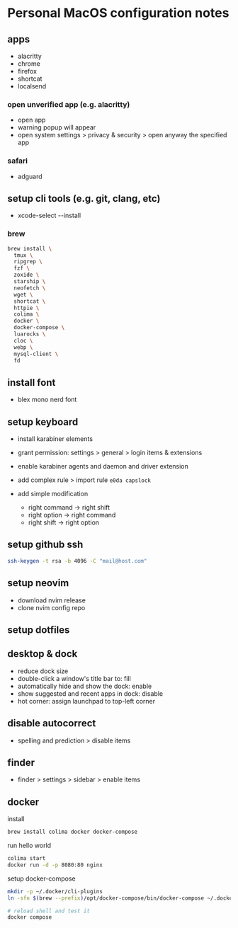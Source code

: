 # Personal MacOS configuration notes

## apps

- alacritty
- chrome
- firefox
- shortcat
- localsend

### open unverified app (e.g. alacritty)

- open app
- warning popup will appear
- open system settings > privacy & security > open anyway the specified app

### safari

- adguard

## setup cli tools (e.g. git, clang, etc)

- xcode-select --install

### brew

```bash
brew install \
  tmux \
  ripgrep \
  fzf \
  zoxide \
  starship \
  neofetch \
  wget \
  shortcat \
  httpie \
  colima \
  docker \
  docker-compose \
  luarocks \
  cloc \
  webp \
  mysql-client \
  fd
```

## install font

- blex mono nerd font

## setup keyboard

- install karabiner elements
- grant permission: settings > general > login items & extensions
- enable karabiner agents and daemon and driver extension
- add complex rule > import rule `e0da capslock`

- add simple modification
  - right command -> right shift
  - right option -> right command
  - right shift -> right option

## setup github ssh

```bash
ssh-keygen -t rsa -b 4096 -C "mail@host.com"
```

## setup neovim

- download nvim release
- clone nvim config repo

## setup dotfiles

## desktop & dock

- reduce dock size
- double-click a window's title bar to: fill
- automatically hide and show the dock: enable
- show suggested and recent apps in dock: disable
- hot corner: assign launchpad to top-left corner

## disable autocorrect

- spelling and prediction > disable items

## finder

- finder > settings > sidebar > enable items

## docker

install

```bash
brew install colima docker docker-compose
```

run hello world

```bash
colima start
docker run -d -p 8080:80 nginx
```

setup docker-compose

```bash
mkdir -p ~/.docker/cli-plugins
ln -sfn $(brew --prefix)/opt/docker-compose/bin/docker-compose ~/.docker/cli-plugins/docker-compose

# reload shell and test it
docker compose
```

